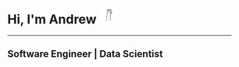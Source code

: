 # Hi, I'm Andrew <img src="/images/cute-waving-hand-animation-22zusg2o5sgv5wac.gif" width="40" height="40"/>
---
## Software Engineer | Data Scientist
